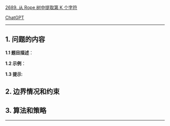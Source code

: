 [2689. 从 Rope 树中提取第 K 个字符](https://leetcode.cn/problems/extract-kth-character-from-the-rope-tree)

[ChatGPT](chat.openai.com)

---

## 1. 问题的内容
**1.1 题目描述**：

**1.2 示例**：

**1.3 提示**:

## 2. 边界情况和约束


## 3. 算法和策略

---

